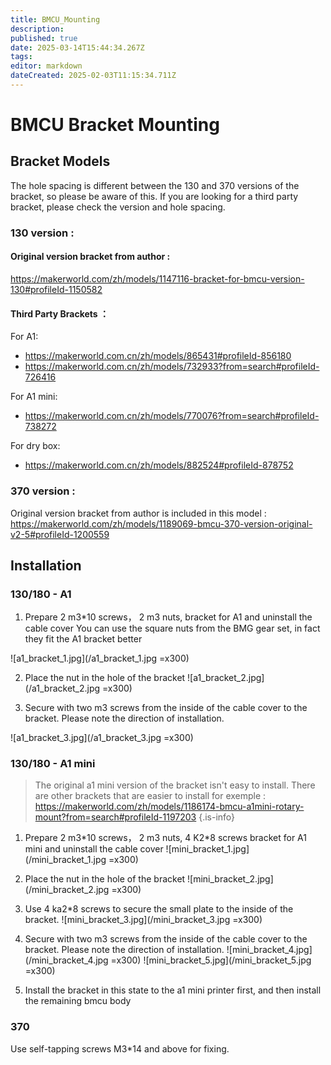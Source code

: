 ```yaml
---
title: BMCU_Mounting
description: 
published: true
date: 2025-03-14T15:44:34.267Z
tags: 
editor: markdown
dateCreated: 2025-02-03T11:15:34.711Z
---
```


# BMCU Bracket Mounting

## Bracket Models

The hole spacing is different between the 130 and 370 versions of the bracket, so please be aware of this. If you are looking for a third party bracket, please check the version and hole spacing.

### 130 version : 

#### Original version bracket from author : 

https://makerworld.com/zh/models/1147116-bracket-for-bmcu-version-130#profileId-1150582

#### Third Party Brackets ： 
For A1:
- https://makerworld.com.cn/zh/models/865431#profileId-856180
- https://makerworld.com.cn/zh/models/732933?from=search#profileId-726416

For A1 mini:
- https://makerworld.com.cn/zh/models/770076?from=search#profileId-738272

For dry box:
- https://makerworld.com.cn/zh/models/882524#profileId-878752


### 370 version : 
Original version bracket from author is included in this model : 
https://makerworld.com/zh/models/1189069-bmcu-370-version-original-v2-5#profileId-1200559

## Installation

### 130/180 - A1

1. Prepare 2 m3\*10 screws， 2 m3 nuts, bracket for A1 and uninstall the cable cover
You can use the square nuts from the BMG gear set, in fact they fit the A1 bracket better

![a1_bracket_1.jpg](/a1_bracket_1.jpg =x300)

2. Place the nut in the hole of the bracket
![a1_bracket_2.jpg](/a1_bracket_2.jpg =x300)

3. Secure with two m3 screws from the inside of the cable cover to the bracket. Please note the direction of installation.

![a1_bracket_3.jpg](/a1_bracket_3.jpg =x300)


### 130/180 - A1 mini

> The original a1 mini version of the bracket isn't easy to install. There are other brackets that are easier to install for exemple : 
> https://makerworld.com/zh/models/1186174-bmcu-a1mini-rotary-mount?from=search#profileId-1197203
{.is-info}

1. Prepare 2 m3\*10 screws， 2 m3 nuts, 4 K2\*8 screws bracket for A1 mini and uninstall the cable cover
![mini_bracket_1.jpg](/mini_bracket_1.jpg =x300)

2. Place the nut in the hole of the bracket
![mini_bracket_2.jpg](/mini_bracket_2.jpg =x300)

3. Use 4 ka2*8 screws to secure the small plate to the inside of the bracket.
![mini_bracket_3.jpg](/mini_bracket_3.jpg =x300)

4. Secure with two m3 screws from the inside of the cable cover to the bracket. Please note the direction of installation.
![mini_bracket_4.jpg](/mini_bracket_4.jpg =x300)
![mini_bracket_5.jpg](/mini_bracket_5.jpg =x300)

5. Install the bracket in this state to the a1 mini printer first, and then install the remaining bmcu body

### 370
Use self-tapping screws M3*14 and above for fixing.